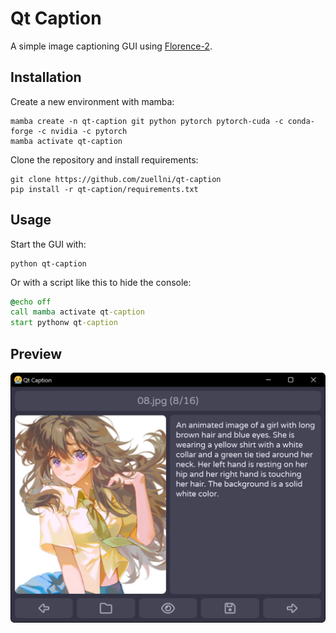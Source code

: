 # Qt Caption
A simple image captioning GUI using [Florence-2](https://huggingface.co/collections/microsoft/florence-6669f44df0d87d9c3bfb76de).

## Installation
Create a new environment with mamba:
```
mamba create -n qt-caption git python pytorch pytorch-cuda -c conda-forge -c nvidia -c pytorch
mamba activate qt-caption
```

Clone the repository and install requirements:
```
git clone https://github.com/zuellni/qt-caption
pip install -r qt-caption/requirements.txt
```

## Usage
Start the GUI with:
```
python qt-caption
```

Or with a script like this to hide the console:
```bat
@echo off
call mamba activate qt-caption
start pythonw qt-caption
```

## Preview
![Preview](assets/preview.png)
